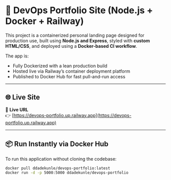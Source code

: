 # 🐳 DevOps Portfolio Site (Node.js + Docker + Railway)

This project is a containerized personal landing page designed for production use, built using **Node.js and Express**, styled with **custom HTML/CSS**, and deployed using a **Docker-based CI workflow**.

The app is:
- Fully Dockerized with a lean production build
- Hosted live via Railway’s container deployment platform
- Published to Docker Hub for fast pull-and-run access

---

## 🌐 Live Site

🔗 **Live URL**  
👉 [https://devops-portfolio.up.railway.app](https://devops-portfolio.up.railway.app)

---

## 📦 Run Instantly via Docker Hub

To run this application without cloning the codebase:

```bash
docker pull ddadekunle/devops-portfolio:latest
docker run -d -p 5000:5000 ddadekunle/devops-portfolio
